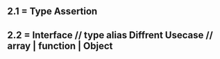 ## 2.1 = Type Assertion
## 2.2 = Interface // type alias Diffrent Usecase // array | function | Object

##